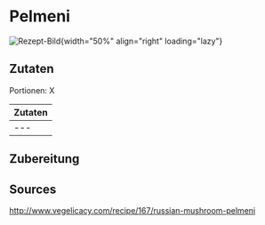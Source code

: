 # Pelmeni

![Rezept-Bild](https://image.flaticon.com/icons/png/512/1094/1094675.png){width="50%" align="right" loading="lazy"}

## Zutaten
Portionen: X

|	Zutaten																|
|    -------------------------------------------   |
|	---																		|


## Zubereitung



## Sources
http://www.vegelicacy.com/recipe/167/russian-mushroom-pelmeni
